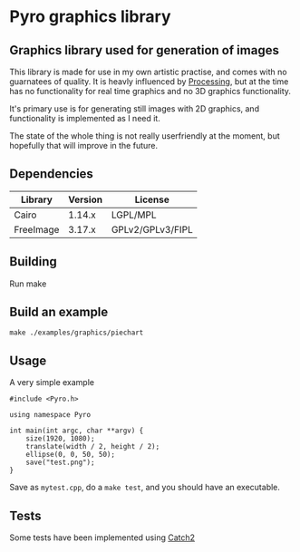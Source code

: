 # Pyro graphics library

## Graphics library used for generation of images

This library is made for use in my own artistic practise, and comes with no guarnatees of quality.
It is heavly influenced by [Processing](https://processing.org/), but at the time has no functionality for real time graphics and no 3D graphics functionality.

It's primary use is for generating still images with 2D graphics, and functionality is implemented as I need it. 

The state of the whole thing is not really userfriendly at the moment, but hopefully that will improve in the future.


## Dependencies
| Library   | Version | License          |
| --------- | ------- | ---------------- |
| Cairo     | 1.14.x  | LGPL/MPL         |
| FreeImage | 3.17.x  | GPLv2/GPLv3/FIPL |

## Building

Run make

## Build an example
```
make ./examples/graphics/piechart
```

## Usage

A very simple example

```
#include <Pyro.h>

using namespace Pyro

int main(int argc, char **argv) {
    size(1920, 1080);
    translate(width / 2, height / 2);
    ellipse(0, 0, 50, 50);
    save("test.png");
}
```

Save as `mytest.cpp`, do a `make test`, and you should have an executable.


## Tests
Some tests have been implemented using [Catch2](https://github.com/catchorg/Catch2)

